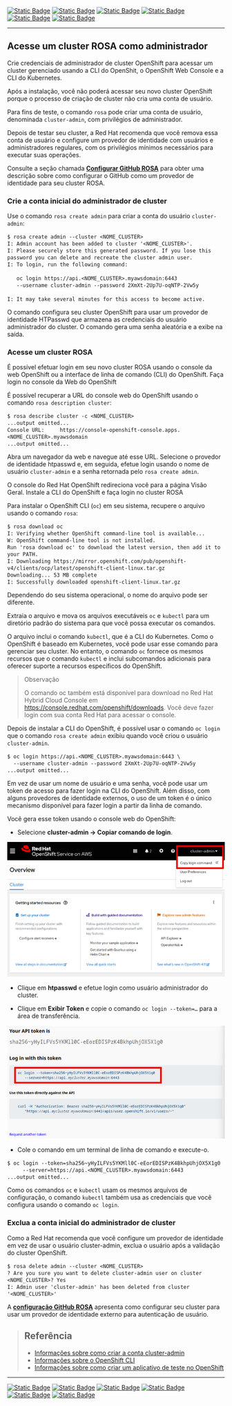 [![Static Badge](https://img.shields.io/badge/1-HOME-red?style=for-the-badge)](./README.md)
[![Static Badge](https://img.shields.io/badge/2-RESUMO_ROSA-red?style=for-the-badge)](./2%20-%20Resumo%20ROSA.md)
[![Static Badge](https://img.shields.io/badge/3-Pré_Instalação-red?style=for-the-badge)](./3%20-%20Pre-Instalação%20-%20ROSA.md)
[![Static Badge](https://img.shields.io/badge/4-Criação_Cluster-red?style=for-the-badge)](./4%20-%20Criação%20Cluster.md)
[![Static Badge](https://img.shields.io/badge/6-Permissões-red?style=for-the-badge)](./6%20-%20Configurar%20Permissões.md)
[![Static Badge](https://img.shields.io/badge/7-Volume_ROSA-red?style=for-the-badge)](./7%20-%20Volume%20ROSA.md)
<!-- [![Static Badge](https://img.shields.io/badge/7-Acesso_com_GITHUB-red?style=for-the-badge)](./7%20-%20Configurar%20GitHub%20ROSA.md) -->

---
## Acesse um cluster ROSA como administrador

Crie credenciais de administrador de cluster OpenShift para acessar um cluster gerenciado usando a CLI do OpenShit, o OpenShift Web Console e a CLI do Kubernetes.

Após a instalação, você não poderá acessar seu novo cluster OpenShift porque o processo de criação de cluster não cria uma conta de usuário.

Para fins de teste, o comando `rosa` pode criar uma conta de usuário, denominada `cluster-admin`, com privilégios de administrador.

Depois de testar seu cluster, a Red Hat recomenda que você remova essa conta de usuário e configure um provedor de identidade com usuários e administradores regulares, com os privilégios mínimos necessários para executar suas operações.

Consulte a seção chamada **[Configurar GitHub ROSA](./7%20-%20Configurar%20GitHub%20ROSA.md)** para obter uma descrição sobre como configurar o GitHub como um provedor de identidade para seu cluster ROSA.

### Crie a conta inicial do administrador de cluster

Use o comando `rosa create admin` para criar a conta do usuário `cluster-admin`:

```
$ rosa create admin --cluster <NOME_CLUSTER>
I: Admin account has been added to cluster '<NOME_CLUSTER>'.
I: Please securely store this generated password. If you lose this password you can delete and recreate the cluster admin user.
I: To login, run the following command:

   oc login https://api.<NOME_CLUSTER>.myawsdomain:6443
   --username cluster-admin --password 2XmXt-2Up7U-oqNTP-2Vw5y

I: It may take several minutes for this access to become active.
```

O comando configura seu cluster OpenShift para usar um provedor de identidade HTPasswd que armazena as credenciais do usuário administrador do cluster. O comando gera uma senha aleatória e a exibe na saída.

### Acesse um cluster ROSA

É possível efetuar login em seu novo cluster ROSA usando o console da web OpenShift ou a interface de linha de comando (CLI) do OpenShift.
Faça login no console da Web do OpenShift

É possível recuperar a URL do console web do OpenShift usando o comando `rosa description cluster`:

```
$ rosa describe cluster -c <NOME_CLUSTER>
...output omitted...
Console URL:     https://console-openshift-console.apps.<NOME_CLUSTER>.myawsdomain
...output omitted...
```

Abra um navegador da web e navegue até esse URL. Selecione o provedor de identidade htpasswd e, em seguida, efetue login usando o nome de usuário `cluster-admin` e a senha retornada pelo `rosa create admin`.

O console do Red Hat OpenShift redireciona você para a página Visão Geral.
Instale a CLI do OpenShift e faça login no cluster ROSA

Para instalar o OpenShift CLI (`oc`) em seu sistema, recupere o arquivo usando o comando `rosa`:

```
$ rosa download oc
I: Verifying whether OpenShift command-line tool is available...
W: OpenShift command-line tool is not installed.
Run 'rosa download oc' to download the latest version, then add it to your PATH.
I: Downloading https://mirror.openshift.com/pub/openshift-v4/clients/ocp/latest/openshift-client-linux.tar.gz
Downloading... 53 MB complete
I: Successfully downloaded openshift-client-linux.tar.gz
```

Dependendo do seu sistema operacional, o nome do arquivo pode ser diferente.

Extraia o arquivo e mova os arquivos executáveis `oc` e `kubectl` para um diretório padrão do sistema para que você possa executar os comandos.

O arquivo inclui o comando `kubectl`, que é a CLI do Kubernetes. Como o OpenShift é baseado em Kubernetes, você pode usar esse comando para gerenciar seu cluster. No entanto, o comando `oc` fornece os mesmos recursos que o comando `kubectl` e inclui subcomandos adicionais para oferecer suporte a recursos específicos do OpenShift.

>Observação
>
>O comando oc também está disponível para download no Red Hat Hybrid Cloud Console em https://console.redhat.com/openshift/downloads. Você deve fazer login com sua conta Red Hat para acessar o console.

Depois de instalar a CLI do OpenShift, é possível usar o comando `oc login` que o comando `rosa create admin` exibiu quando você criou o usuário `cluster-admin`.

```
$ oc login https://api.<NOME_CLUSTER>.myawsdomain:6443 \
  --username cluster-admin --password 2XmXt-2Up7U-oqNTP-2Vw5y
...output omitted...
```

Em vez de usar um nome de usuário e uma senha, você pode usar um token de acesso para fazer login na CLI do OpenShift. Além disso, com alguns provedores de identidade externos, o uso de um token é o único mecanismo disponível para fazer login a partir da linha de comando.

Você gera esse token usando o console web do OpenShift:

* Selecione **cluster-admin → Copiar comando de login**.

<p align="center">
<img src="./ROSA_IMAGE/PRATICO/Portal_Openshift1.png" alt="Portal_Openshift1">
</p>

* Clique em **htpasswd** e efetue login como usuário administrador do cluster.

* Clique em **Exibir Token** e copie o comando `oc login --token=…​` para a área de transferência.

<p align="center">
<img src="./ROSA_IMAGE/PRATICO/TokenOC.png" alt="TokenOC">
</p>

* Cole o comando em um terminal de linha de comando e execute-o.

```
$ oc login --token=sha256~yHyILFVs5YKMll0C-eEorEDISPzK4BkhpUhjOX5X1g0
     --server=https://api.<NOME_CLUSTER>.myawsdomain:6443
...output omitted...
```

Como os comandos `oc` e `kubectl` usam os mesmos arquivos de configuração, o comando `kubectl` também usa as credenciais que você configura usando o comando `oc login`.

### Exclua a conta inicial do administrador de cluster

Como a Red Hat recomenda que você configure um provedor de identidade em vez de usar o usuário cluster-admin, exclua o usuário após a validação do cluster OpenShift.

```
$ rosa delete admin --cluster <NOME_CLUSTER>
? Are you sure you want to delete cluster-admin user on cluster <NOME_CLUSTER>? Yes
I: Admin user 'cluster-admin' has been deleted from cluster '<NOME_CLUSTER>'
```

A **[configuração GitHub ROSA](./7%20-%20Configurar%20GitHub%20ROSA.md)** apresenta como configurar seu cluster para usar um provedor de identidade externo para autenticação de usuário.

>## Referência
>
> - [Informações sobre como criar a conta cluster-admin](https://access.redhat.com/documentation/en-us/red_hat_openshift_service_on_aws/4/html-single/installing_accessing_and_deleting_rosa_clusters/index#rosa-sts-accessing-cluster)
> - [Informações sobre o OpenShift CLI](https://access.redhat.com/documentation/en-us/openshift_container_platform/4.11/html-single/cli_tools/index#openshift-cli-oc)
> - [Informações sobre como criar um aplicativo de teste no OpenShift](https://access.redhat.com/documentation/en-us/openshift_container_platform/4.11/html-single/getting_started/index#openshift-cli)
---

[![Static Badge](https://img.shields.io/badge/1-HOME-red?style=for-the-badge)](./1%20-%20ROSA%20AWS.md)
[![Static Badge](https://img.shields.io/badge/2-RESUMO_ROSA-red?style=for-the-badge)](./2%20-%20Resumo%20ROSA.md)
[![Static Badge](https://img.shields.io/badge/3-Pré_Instalação-red?style=for-the-badge)](./3%20-%20Pre-Instalação%20-%20ROSA.md)
[![Static Badge](https://img.shields.io/badge/4-Criação_Cluster-red?style=for-the-badge)](./4%20-%20Criação%20Cluster.md)
[![Static Badge](https://img.shields.io/badge/6-Permissões-red?style=for-the-badge)](./6%20-%20Configurar%20Permissões.md)
[![Static Badge](https://img.shields.io/badge/7-Volume_ROSA-red?style=for-the-badge)](./7%20-%20Volume%20ROSA.md)
<!-- [![Static Badge](https://img.shields.io/badge/7-Acesso_com_GITHUB-red?style=for-the-badge)](./7%20-%20Configurar%20GitHub%20ROSA.md) -->